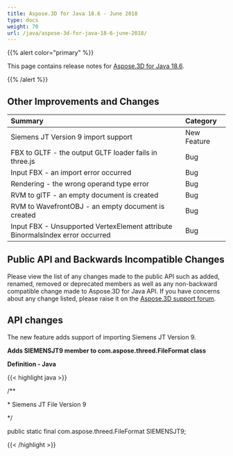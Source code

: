 ```yaml
---
title: Aspose.3D for Java 18.6 - June 2018
type: docs
weight: 70
url: /java/aspose-3d-for-java-18-6-june-2018/
---
```


{{% alert color="primary" %}} 

This page contains release notes for [Aspose.3D for Java 18.6](https://repository.aspose.com/repo/com/aspose/aspose-3d/18.6/).

{{% /alert %}} 
## **Other Improvements and Changes**

|**Summary**|**Category**|
| :- | :- |
|Siemens JT Version 9 import support|New Feature|
|FBX to GLTF - the output GLTF loader fails in three.js|Bug|
|Input FBX - an import error occurred|Bug|
|Rendering - the wrong operand type error|Bug|
|RVM to glTF - an empty document is created|Bug|
|RVM to WavefrontOBJ - an empty document is created|Bug|
|Input FBX - Unsupported VertexElement attribute BinormalsIndex error occurred|Bug|
## **Public API and Backwards Incompatible Changes**
Please view the list of any changes made to the public API such as added, renamed, removed or deprecated members as well as any non-backward compatible change made to Aspose.3D for Java API. If you have concerns about any change listed, please raise it on the [Aspose.3D support forum](http://www.aspose.com/community/forums/aspose.3d-product-family/535/showforum.aspx).
## **API changes**
The new feature adds support of importing Siemens JT Version 9.

**Adds SIEMENSJT9 member to com.aspose.threed.FileFormat class**

**Definition - Java**

{{< highlight java >}}

 /**

\* Siemens JT File Version 9

*/

public static final com.aspose.threed.FileFormat SIEMENSJT9;

{{< /highlight >}}
